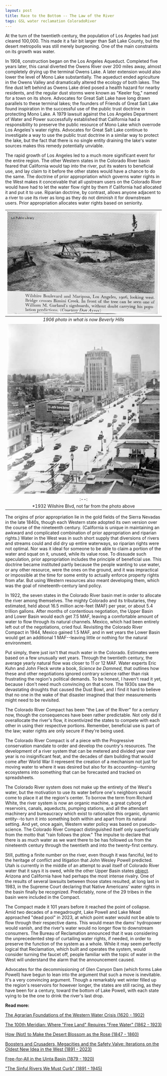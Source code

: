 ```yaml
---
layout: post
title: Race to the Bottom -- The Law of the River
tags: GSL water reclamation ColoradoRiver
---
```


At the turn of the twentieth century, the population of Los Angeles had just cleared 100,000. This made it a fair bit larger than Salt Lake County, but the desert metropolis was still merely burgeoning. One of the main constraints on its growth was water. 

In 1908, construction began on the Los Angeles Aqueduct. Completed five years later, this canal diverted the Owens River over 200 miles away, almost completely drying up the terminal Owens Lake. A later extension would also lower the level of Mono Lake substantially. The aqueduct ended agriculture in the Owens Valley and dramatically altered the ecology of both lakes. The fine dust left behind as Owens Lake dried posed a health hazard for nearby residents, and the regular dust storms were known as "Keeler fog," named for a town on its shore. Advocates for Great Salt Lake have long drawn parallels to these terminal lakes; the founders of Friends of Great Salt Lake found inspiration in the successful use of the public trust doctrine in protecting Mono Lake. A 1979 lawsuit against the Los Angeles Department of Water and Power successfully established that California had a responsibility to preserve the public resource of Mono Lake which overrode Los Angeles's water rights. Advocates for Great Salt Lake continue to investigate a way to use the public trust doctrine in a similar way to protect the lake, but the fact that there is no single entity draining the lake's water sources makes this remedy potentially unviable. 

The rapid growth of Los Angeles led to a much more significant event for the entire region. The other Western states in the Colorado River basin feared that California would tap into the river, put its waters to beneficial use, and lay claim to it before the other states would have a chance to do the same. The doctrine of prior appropriation which governs water rights in the West makes it conceivable that all upstream users on the Colorado River would have had to let the water flow right by them if California had allocated it and put it to use. Riparian doctrine, by contrast, allows anyone adjacent to a river to use its river as long as they do not diminish it for downstream users. Prior appropriation allocates water rights based on seniority. 

| ![Wilshire Blvd and Mariposa, 1906](https://raw.githubusercontent.com/natehousley/NatesImages/main/Wilshire_Mariposa_1906.png) |
|:--:|
| *1906 photo in what is now Beverly Hills* |
| ![Wilshire Blvd, 1932](https://raw.githubusercontent.com/natehousley/NatesImages/main/Wilshire_Blvd_1932_Security_Pacific_National_Bank.jpg) |
|:--:|
| *1932 Wilshire Blvd, not far from the photo above |

The origins of prior appropriation lie in the gold fields of the Sierra Nevadas in the late 1840s, though each Western state adopted its own version over the course of the nineteenth century. (California is unique in maintaining an awkward and complicated combination of prior appropriation and riparian rights.) Water in the West was in such short supply that diversions of rivers and streams could and did dry up entire waterways, so riparian rights were not optimal. Nor was it ideal for someone to be able to claim a portion of the water and squat on it, unused, while its value rose. To dissuade such speculation, prior appropriation includes the principle of beneficial use. This doctrine became instituted partly because the people wanting to use water, or any other resource, were the ones on the ground, and it was impractical or impossible at the time for some entity to actually enforce property rights from afar. But using Western resources also meant developing them, which was the goal of nineteenth-century land policy.

In 1922, the seven states in the Colorado River basin met in order to allocate the river among themselves. The mighty Colorado and its tributaries, they estimated, held about 16.5 million acre-feet (MAF) per year, or about 5.4 trillion gallons. After months of contentious negotiation, the Upper Basin and Lower Basin would each get 7.5 MAF, leaving a comfortable amount of water to flow through its natural channels. Mexico, which had been entirely left out of the negotiations, cried foul. Revisiting the Colorado River Compact in 1944, Mexico gained 1.5 MAF, and in wet years the Lower Basin would get an additional 1 MAF--leaving little or nothing for the natural environment. 

Put simply, there just isn't that much water in the Colorado. Estimates were based on a few unusually wet years. Through the twentieth century, the average yearly natural flow was closer to 11 or 12 MAF. Water experts Eric Kuhn and John Fleck wrote a book, *Science be Dammed*, that outlines how these and other negotiations ignored contrary science rather than risk frustrating the region's political demands. To be honest, I haven't read it yet, because I don't need much convincing on that score. The 1930s saw the devastating droughts that caused the Dust Bowl, and I find it hard to believe that no one in the wake of that disaster imagined that their measurements might need to be revisited.

The Colorado River Compact has been "the Law of the River" for a century now, though the consequences have been rather predictable. Not only did it overallocate the river's flow, it incentivized the states to compete with each other in using their respective portions. Remember, beneficial use is part of the law; water rights are only secure if they're being used. 

The Colorado River Compact is of a piece with the Progressive conservation mandate to order and develop the country's resources. The development of a river system that can be metered and divided year over year is no insignificant feat, and the decades of dam building that would come after World War II represent the creation of a mechanism not just for moving water to where it was desired but also for its accounting--turning ecosystems into something that can be forecasted and tracked on spreadsheets. 

The Colorado River system does not make up the entirety of the West's water, but the motivation to use its water before one's neighbors would come to place it at the region's center. To borrow the term from Richard White, the river system is now an organic machine, a great cyborg of reservoirs, canals, aqueducts, pumping stations, and all the attendant machinery and bureaucracy which exist to rationalize this organic, dynamic entity--to turn it into something both within and apart from its natural setting. And yet, once again, Western water policy was based on pseudo-science. The Colorado River Compact distinguished itself only superficially from the motto that "rain follows the plow." The impulse to declare that there is as much water as we want there to be has followed us from the nineteenth century through the twentieth and into the twenty-first century.

Still, putting a finite number on the river, even though it was fanciful, led to the heritage of conflict and litigation that John Wesley Powell predicted. Utah is currently in the middle of an attempt to avail itself of Colorado River water that it says it is owed, while the other Upper Basin states [object](https://www.sltrib.com/news/environment/2020/09/09/surrounding-states-bash/). Arizona and California have had perhaps the most intense rivalry. One of the results of several lawsuits between those states resulted, at long last in 1983, in the Supreme Court declaring that Native Americans' water rights in the basin finally be recognized. Predictably, none of the 29 tribes in the basin were included in the Compact. 

The Compact made it 101 years before it reached the point of collapse. Amid two decades of a megadrought, Lake Powell and Lake Mead approached "dead pool" in 2023, at which point water would not be able to flow through their respective dams. This would mean the dams' hydropower would vanish, and the river's water would no longer flow to downstream consumers. The Bureau of Reclamation announced that it was considering the unprecedented step of curtailing water rights, if needed, in order to preserve the function of the system as a whole. While it may seem perfectly logical that Reclamation, which built and operates the system, would consider turning the faucet off, people familiar with the topic of water in the West will understand the alarm that the announcement caused. 

Advocates for the decommissioning of Glen Canyon Dam (which forms Lake Powell) have begun to lean into the argument that such a move is inevitable. It's a very convincing argument. Though a remarkably wet winter filled up the region's reservoirs for however longer, the states are still racing, as they have been for a century, toward the bottom of Lake Powell, with each state vying to be the one to drink the river's last drop.

**Read more:**
<p></p>
<p><a href="https://natehousley.com/2023/11/25/Agrarian-Foundations.html">The Agrarian Foundations of the Western Water Crisis (1620 - 1902)</a>
<p></p><a href="https://natehousley.com/2023/12/03/100th-Meridian.html">The 100th Meridian: Where "Free Land" Requires "Free Water" (1862 - 1923)</a>
<p></p><a href="https://natehousley.com/2023/12/21/How-Not-to-Make-the-Desert-Blossom-as-the-Rose.html">How (Not) to Make the Desert Blossom as the Rose (1847 - 1860)</a>
<p><a href="https://natehousley.com/2024/01/10/Boosters-and-Crusaders.html">Boosters and Crusaders, Megacities and the Safety Valve: Iterations on the Oldest New Idea in the West (1891 - 2023)</a></p>
<p><a href="https://natehousley.com/2024/02/01/Free-for-All.html">Free-for-All in the Uinta Basin (1879 - 1920)</a>  
<p><a href="https://natehousley.com/2024/02/25/Sinful-Rivers-We-Must-Curb.html">"The Sinful Rivers We Must Curb" (1891 - 1945)</a></p>
